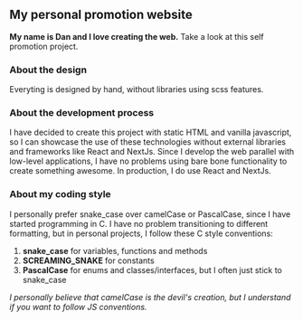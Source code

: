 ## My personal promotion website
**My name is Dan and I love creating the web.**
Take a look at this self promotion project.

### About the design
Everyting is designed by hand, without libraries using scss features.

### About the development process
I have decided to create this project with static HTML and vanilla javascript, so I can showcase the use of these technologies without external libraries and frameworks like React and NextJs. Since I develop the web parallel with low-level applications, I have no problems using bare bone functionality to create something awesome.
In production, I do use React and NextJs.

### About my coding style
I personally prefer snake_case over camelCase or PascalCase, since I have started programming in C. I have no problem transitioning to different formatting, but in personal projects, I follow these C style conventions:
1. **snake_case** for variables, functions and methods
2. **SCREAMING_SNAKE** for constants
3. **PascalCase** for enums and classes/interfaces, but I often just stick to snake_case

*I  personally believe that camelCase is the devil's creation, but I understand if you want to follow JS conventions.*
